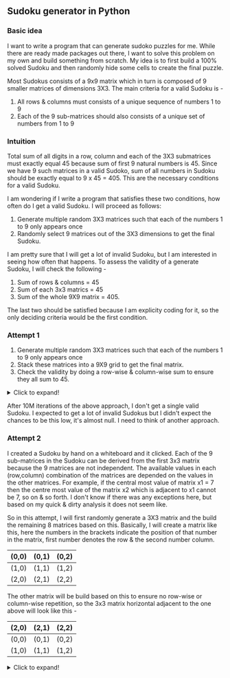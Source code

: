 ## Sudoku generator in Python

### Basic idea
I want to write a program that can generate sudoko puzzles for me. While there are ready made packages out there, I want to solve this problem on my own and build something from scratch. My idea is to first build a 100% solved Sudoku and then randomly hide some cells to create the final puzzle.

Most Sudokus consists of a 9x9 matrix which in turn is composed of 9 smaller matrices of dimensions 3X3. The main criteria for a valid Sudoku is - 

1. All rows & columns must consists of a unique sequence of numbers 1 to 9
2. Each of the 9 sub-matrices should also consists of a unique set of numbers from 1 to 9

### Intuition
Total sum of all digits in a row, column and each of the 3X3 submatrices must exactly equal 45 because sum of first 9 natural numbers is 45. Since we have 9 such matrices in a valid Sudoko, sum of all numbers in Sudoku should be exactly equal to 9 x 45 = 405. This are the necessary conditions for a valid Sudoku.

I am wondering if I write a program that satisfies these two conditions, how often do I get a valid Sudoku. I will proceed as follows:

1. Generate multiple random 3X3 matrices such that each of the numbers 1 to 9 only appears once
2. Randomly select 9 matrices out of the 3X3 dimensions to get the final Sudoku.

I am pretty sure that I will get a lot of invalid Sudoku, but I am interested in seeing how often that happens. To assess the validity of a generate Sudoku, I will check the following -

1. Sum of rows & columns = 45
2. Sum of each 3x3 matrics = 45
3. Sum of the whole 9X9 matrix = 405.

The last two should be satisfied because I am explicity coding for it, so the only deciding criteria would be the first condition. 

### Attempt 1

1. Generate multiple random 3X3 matrices such that each of the numbers 1 to 9 only appears once
2. Stack these matrices into a 9X9 grid to get the final matrix.
3. Check the validity by doing a row-wise & column-wise sum to ensure they all sum to 45.

<details>
  <summary>Click to expand!</summary>

```python
import pandas as pd
import numpy as np
import seaborn as sns
import matplotlib.pyplot as plt
import random

d = [1,2,3,4,5,6,7,8,9]
valid = []

for i in range(10000000):
    x1 = np.random.choice(d,size=(3,3),replace=False)
    x2 = np.random.choice(d,size=(3,3),replace=False)
    x3 = np.random.choice(d,size=(3,3),replace=False)
    x4 = np.random.choice(d,size=(3,3),replace=False)
    x5 = np.random.choice(d,size=(3,3),replace=False)
    x6 = np.random.choice(d,size=(3,3),replace=False)
    x7 = np.random.choice(d,size=(3,3),replace=False)
    x8 = np.random.choice(d,size=(3,3),replace=False)
    x9 = np.random.choice(d,size=(3,3),replace=False)

    s1 = np.hstack([x1,x2,x3])
    s2 = np.hstack([x4,x5,x6])
    s3 = np.hstack([x7,x8,x9])

    s = np.vstack([s1,s2,s3])
    if (all(s.sum(axis=0) == 45) and all(s.sum(axis=1) ==45)):
        valid.append(1)
    else:
        valid.append(0)


```
</details>


After 10M iterations of the above approach, I don't get a single valid Sudoku. I expected to get a lot of invalid Sudokus but I didn't expect the chances to be this low, it's almost null. I need to think of another approach.

### Attempt 2

I created a Sudoku by hand on a whiteboard and it clicked. Each of the 9 sub-matrices in the Sudoku can be derived from the first 3x3 matrix because the 9 matrices are not independent. The available values in each (row,column) combination of the matrices are depended on the values in the other matrices. For example, if the central most value of matrix x1 = 7 then the centre most value of the matrix x2 which is adjacent to x1 cannot be 7, so on & so forth. I don't know if there was any exceptions here, but based on my quick & dirty analysis it does not seem like. 

So in this attempt, I will first randomly generate a 3X3 matrix and the build the remaining 8 matrices based on this. Basically, I will create a matrix like this, here the numbers in the brackets indicate the position of that number in the matrix, first number denotes the row & the second number column.

|(0,0)|(0,1)|(0,2)|
|-----|-----|-----|
|(1,0)|(1,1)|(1,2)|
|(2,0)|(2,1)|(2,2)|

The other matrix will be build based on this to ensure no row-wise or column-wise repetition, so the 3x3 matrix horizontal adjacent to the one above will look like this - 

|(2,0)|(2,1)|(2,2)|
|-----|-----|-----|
|(0,0)|(0,1)|(0,2)|
|(1,0)|(1,1)|(1,2)|

<details>
  <summary>Click to expand!</summary>

```python
y1 = np.random.choice(d,size=(3,3),replace=False) #Initial random matrix

y2 = np.array([[y1[2,0], y1[2,1], y1[2,2]],
               [y1[0,0], y1[0,1], y1[0,2]],
               [y1[1,0], y1[1,1], y1[1,2]]])

y3 = np.array([[y1[1,0], y1[1,1], y1[1,2]],
               [y1[2,0], y1[2,1], y1[2,2]],
               [y1[0,0], y1[0,1], y1[0,2]]])

y4 = np.array([[y1[0,1],y1[0,2],y1[0,0]],
               [y1[1,1],y1[1,2],y1[1,0]],
               [y1[2,1],y1[2,2],y1[2,0]]])

y5 = np.array([[y4[2,0], y4[2,1], y4[2,2]],
               [y4[0,0], y4[0,1], y4[0,2]],
               [y4[1,0], y4[1,1], y4[1,2]]])

y6 = np.array([[y4[1,0], y4[1,1], y4[1,2]],
               [y4[2,0], y4[2,1], y4[2,2]],
               [y4[0,0], y4[0,1], y4[0,2]]])

y7 = np.array([[y4[0,1],y4[0,2],y4[0,0]],
               [y4[1,1],y4[1,2],y4[1,0]],
               [y4[2,1],y4[2,2],y4[2,0]]])

y8 = np.array([[y7[2,0], y7[2,1], y7[2,2]],
               [y7[0,0], y7[0,1], y7[0,2]],
               [y7[1,0], y7[1,1], y7[1,2]]])

y9 = np.array([[y7[1,0], y7[1,1], y7[1,2]],
               [y7[2,0], y7[2,1], y7[2,2]],
               [y7[0,0], y7[0,1], y7[0,2]]])

m1 = np.hstack([y1,y2,y3])
m2 = np.hstack([y4,y5,y6])
m3 = np.hstack([y7,y8,y9])

m = np.vstack([m1,m2,m3])


```
<details>


```python
print(np.matrix(m))
```

    [[3 4 8 5 7 6 2 1 9]
     [2 1 9 3 4 8 5 7 6]
     [5 7 6 2 1 9 3 4 8]
     [4 8 3 7 6 5 1 9 2]
     [1 9 2 4 8 3 7 6 5]
     [7 6 5 1 9 2 4 8 3]
     [8 3 4 6 5 7 9 2 1]
     [9 2 1 8 3 4 6 5 7]
     [6 5 7 9 2 1 8 3 4]]


So the above approach works always because all the new matrices are derived from the first matrix. The Sudoku produced by this approach is always valid but it is too easy to solve. The patterns are repeating so identifying one pattern provides the whole solution.

What happens if I just shuffle the rows & columns to remove the fixed patterns? This approch randomizes the overall Sudoku but it violates the third condition of a valid Sudoku i.e. each 3X3 block should also add up exactly to 45. This what I observe below.

<details>
  <summary>Click to expand!</summary>

```python
import numpy as np

d = [1, 2, 3, 4, 5, 6, 7, 8, 9]

def sudoku_gen(row_perm1 = [2,0,1], row_perm2 = [1,2,0]):


    # Create initial random 3x3 matrix
    y1 = np.random.choice(d, size=(3,3), replace=False)

    # Generate y2 and y3 by row permutations of y1
    y2 = y1[row_perm1]
    y3 = y1[row_perm2]

    # Generate y4 by column rotation of y1
    y4 = np.roll(y1, -1, axis=1)

    # Generate y5 and y6 by row permutations of y4
    y5 = y4[row_perm1]
    y6 = y4[row_perm2]

    # Generate y7 by column rotation of y4
    y7 = np.roll(y4, -1, axis=1)

    # Generate y8 and y9 by row permutations of y7
    y8 = y7[row_perm1]
    y9 = y7[row_perm2]
    
    row_1 = [y1, y2, y3]
    row_2 = [y4, y5, y6]
    row_3 = [y7, y8, y9]
    
    indices = np.random.choice(len(row_1), size=3, replace=False)

    m1 = np.hstack(row_1)
    m2 = np.hstack(row_2)
    m3 = np.hstack(row_3)

    cols = [m1, m2, m3]

    col_indices = np.random.choice(len(cols), size=3, replace=False)

    #m = np.vstack([cols[i] for i in col_indices])
    n = np.vstack(cols)

    #Randomizing the columns & rows to remove the obvious patterns
    
    # Shuffle rows
    np.random.shuffle(n)
    
    # Shuffle columns
    n = n.T
    np.random.shuffle(n)
    n = n.T
    
    return n


```
</details>

```python
sudoku_gen()
```




    array([[4, 5, 7, 3, 9, 2, 1, 8, 6],
           [3, 4, 6, 5, 2, 1, 9, 7, 8],
           [5, 3, 8, 4, 1, 9, 2, 6, 7],
           [2, 9, 3, 1, 6, 8, 7, 4, 5],
           [9, 1, 4, 2, 7, 6, 8, 5, 3],
           [7, 8, 9, 6, 4, 3, 5, 1, 2],
           [1, 2, 5, 9, 8, 7, 6, 3, 4],
           [6, 7, 2, 8, 3, 5, 4, 9, 1],
           [8, 6, 1, 7, 5, 4, 3, 2, 9]])



### Attempt 3

I ended reading bunch of articles about Sudoku solving & generating. Contrary to my expectations, generating a sudoku which is fun to play & also valid is not a trivial problem. While watching the computerphile video on sudoku solving, I realized that I can generate a matrix with zeroes and implement a solver on top of it. This way I can get a valid sudoku and it is also interesting to play. When starting with a zero matrix, the first row always ends up being 1 to 9, so to make it more interesting, I will randomly generate the diagonal 3x3 matrices and then implement the solver.

#### Starter matrix

<details>
  <summary>Click to expand!</summary>

```python

def start_mat():
    d = [1, 2, 3, 4, 5, 6, 7, 8, 9]
    y1 = np.random.choice(d, size=(3,3), replace=False)
    y5 = np.random.choice(d, size=(3,3), replace=False)
    y9 = np.random.choice(d, size=(3,3), replace=False)

    y2 = np.zeros((3,3), dtype=int)
    y3 = np.zeros((3,3), dtype=int)
    y4 = np.zeros((3,3), dtype=int)
    y6 = np.zeros((3,3), dtype=int)
    y7 = np.zeros((3,3), dtype=int)
    y8 = np.zeros((3,3), dtype=int)

    row_1 = [y1, y2, y3]
    row_2 = [y4, y5, y6]
    row_3 = [y7, y8, y9]

    m1 = np.hstack(row_1)
    m2 = np.hstack(row_2)
    m3 = np.hstack(row_3)

    cols = [m1, m2, m3]

    s = np.vstack(cols)
    return s
```
</details>


```python
np.array(start_mat())
```




    array([[7, 1, 9, 0, 0, 0, 0, 0, 0],
           [4, 3, 5, 0, 0, 0, 0, 0, 0],
           [2, 8, 6, 0, 0, 0, 0, 0, 0],
           [0, 0, 0, 9, 7, 4, 0, 0, 0],
           [0, 0, 0, 1, 6, 3, 0, 0, 0],
           [0, 0, 0, 8, 2, 5, 0, 0, 0],
           [0, 0, 0, 0, 0, 0, 5, 3, 8],
           [0, 0, 0, 0, 0, 0, 6, 2, 1],
           [0, 0, 0, 0, 0, 0, 4, 7, 9]])



#### Solver functions

I will use two functions that I learned from the computerphile video. The first function will check whether a given digit is valid in the cell and the second function will use the first function and traverse through the entire grid. I really like this solution, it is very neat and elegant. While working on this, I learned that if the initial sudoku is in matrix format, the algorithm does not work, not sure why.

#### Function 1


```python
def possible(y,x,n,s):
    for i in range(0,9):
        if s[y,i] == n:
            return False
    for i in range(0,9):
        if s[i,x] == n:
            return False
    x0 = (x//3)*3
    y0 = (y//3)*3
    for i in range(0,3):
        for j in range(0,3):
            if s[y0+i][x0+j] == n:
                return False
    return True
```

#### Function 2


```python
def solve(s):
    for y in range(9):
        for x in range(9):
            if s[y,x] == 0:
                for n in range(1,10):
                    if possible(y,x,n,s):
                        s[y][x] = n
                        if solve(s):
                            return True
                        s[y][x] = 0
                return False
    print(np.matrix(s))
    return True

    
```

#### Final Sudoku


```python
solve(s)
```

    [[7 1 9 2 3 6 8 4 5]
     [4 3 5 7 1 8 2 9 6]
     [2 8 6 4 5 9 3 1 7]
     [3 6 8 9 7 4 1 5 2]
     [5 2 7 1 6 3 9 8 4]
     [1 9 4 8 2 5 7 6 3]
     [9 7 1 6 4 2 5 3 8]
     [8 4 3 5 9 7 6 2 1]
     [6 5 2 3 8 1 4 7 9]]


### Making the actual Sudoku

So that works, now I can just randomly erase some elements from each matrix to get a complete Sudoku puzzle. There are some other things which I have not considered, for example - is this the only way? does the sudoku have an unique solution etc? 


```python
# Create a copy of the solution
solution = s.copy()

# Remove random elements to create the puzzle
num_to_remove = 55 # Adjust this number to control difficulty
indices = np.arange(81)
np.random.shuffle(indices)
for i in indices[:num_to_remove]:
    s[i // 9, i % 9] = 0  # Use 0 to represent empty cells
```

    Sudoku Puzzle:
    ┌───────┬───────┬───────┐
    │ 5 . . │ . . . │ . . 2 │
    │ . . . │ . 9 . │ . . . │
    │ . . . │ . . . │ . . . │
    ├───────┼───────┼───────┤
    │ . . . │ . . . │ 4 2 3 │
    │ . . 6 │ 8 . . │ . 9 . │
    │ . . . │ 9 . 4 │ . 5 . │
    ├───────┼───────┼───────┤
    │ 9 . 1 │ . . . │ . . 4 │
    │ . 8 7 │ . 1 . │ 6 3 5 │
    │ 3 . 5 │ 2 . . │ . 7 9 │
    └───────┴───────┴───────┘


